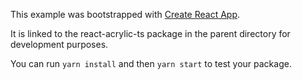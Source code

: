 This example was bootstrapped with [Create React App](https://github.com/facebook/create-react-app).

It is linked to the react-acrylic-ts package in the parent directory for development purposes.

You can run `yarn install` and then `yarn start` to test your package.
